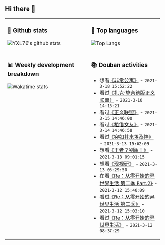 ## Hi there 👋

<table>
<tr>
<td valign="top" width="54%">

### 🔭 Github stats

![YXL76's github stats](https://github-readme-stats.yxl76.vercel.app/api?username=YXL76&count_private=true&show_icons=true&include_all_commits=true&theme=tokyonight&line_height=28)

</td>

<td valign="top" width="46%">

### 🌱 Top languages

![Top Langs](https://github-readme-stats.yxl76.vercel.app/api/top-langs/?username=YXL76&layout=compact&theme=tokyonight&langs_count=10&hide=HTML,CSS,SCSS)

</td>
</tr>
<tr>
<td valign="top" width="54%">

### 📊 Weekly development breakdown

![Wakatime stats](https://github-readme-stats.yxl76.vercel.app/api/wakatime?username=YXL76&layout=compact&theme=tokyonight)


</td>
<td valign="top" width="46%">

### 📚 Douban activities

- 想看[《非常公寓》](http://movie.douban.com/subject/1299795/) - `2021-3-18 15:52:22`
- 看过[《扎克·施奈德版正义联盟》](http://movie.douban.com/subject/35076714/) - `2021-3-18 14:16:21`
- 看过[《正义联盟》](http://movie.douban.com/subject/2158490/) - `2021-3-15 14:46:00`
- 看过[《租借女友》](http://movie.douban.com/subject/34929896/) - `2021-3-14 14:46:58`
- 看过[《突如其来埃及神》](http://movie.douban.com/subject/35043416/) - `2021-3-13 15:02:09`
- 想看[《王者？别闹！》](http://movie.douban.com/subject/30382711/) - `2021-3-13 09:01:15`
- 想看[《现视研》](http://movie.douban.com/subject/1457575/) - `2021-3-13 05:29:50`
- 在看[《Re：从零开始的异世界生活 第二季 Part.2》](http://movie.douban.com/subject/35213072/) - `2021-3-12 15:40:09`
- 看过[《Re：从零开始的异世界生活 第二季》](http://movie.douban.com/subject/30353116/) - `2021-3-12 15:03:10`
- 看过[《Re：从零开始的异世界生活》](http://movie.douban.com/subject/26575153/) - `2021-3-12 08:37:29`

</td>
</tr>
</table>

<!--
**YXL76/YXL76** is a ✨ _special_ ✨ repository because its `README.md` (this file) appears on your GitHub profile.

Here are some ideas to get you started:

- 🔭 I’m currently working on ...
- 🌱 I’m currently learning ...
- 👯 I’m looking to collaborate on ...
- 🤔 I’m looking for help with ...
- 💬 Ask me about ...
- 📫 How to reach me: ...
- 😄 Pronouns: ...
- ⚡ Fun fact: ...
-->
